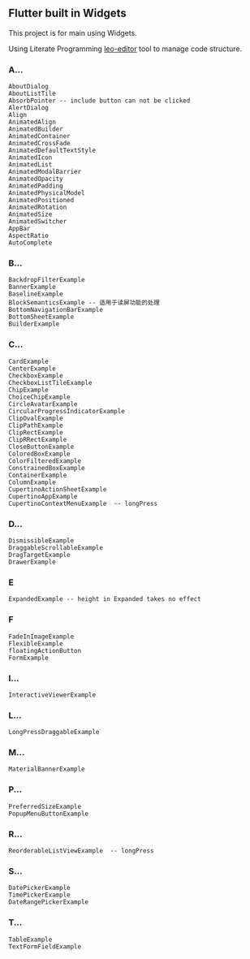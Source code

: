 ## Flutter built in Widgets

This project is for main using Widgets.

Using Literate Programming [leo-editor](https://github.com/leo-editor/leo-editor) tool to manage code structure.

### A...

    AboutDialog
    AboutListTile
    AbsorbPointer -- include button can not be clicked
    AlertDialog
    Align
    AnimatedAlign
    AnimatedBuilder
    AnimatedContainer
    AnimatedCrossFade
    AnimatedDefaultTextStyle
    AnimatedIcon
    AnimatedList
    AnimatedModalBarrier
    AnimatedOpacity
    AnimatedPadding
    AnimatedPhysicalModel
    AnimatedPositioned
    AnimatedRotation
    AnimatedSize
    AnimatedSwitcher
    AppBar
    AspectRatio
    AutoComplete

### B...

    BackdropFilterExample
    BannerExample
    BaselineExample
    BlockSemanticsExample -- 适用于读屏功能的处理
    BottomNavigationBarExample
    BottomSheetExample
    BuilderExample

### C...

    CardExample
    CenterExample
    CheckboxExample
    CheckboxListTileExample
    ChipExample
    ChoiceChipExample
    CircleAvatarExample
    CircularProgressIndicatorExample
    ClipOvalExample
    ClipPathExample
    ClipRectExample
    ClipRRectExample
    CloseButtonExample
    ColoredBoxExample
    ColorFilteredExample
    ConstrainedBoxExample
    ContainerExample
    ColumnExample
    CupertinoActionSheetExample
    CupertinoAppExample
    CupertinoContextMenuExample  -- longPress

### D...

    DismissibleExample
    DraggableScrollableExample
    DragTargetExample
    DrawerExample

### E

    ExpandedExample -- height in Expanded takes no effect

### F

    FadeInImageExample
    FlexibleExample
    floatingActionButton
    FormExample

### I...

    InteractiveViewerExample

### L...

    LongPressDraggableExample

### M...

    MaterialBannerExample

### P...

    PreferredSizeExample
    PopupMenuButtonExample

### R...

    ReorderableListViewExample  -- longPress

### S...

    DatePickerExample
    TimePickerExample
    DateRangePickerExample

### T...

    TableExample
    TextFormFieldExample
